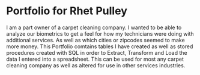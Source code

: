 # Portfolio for Rhet Pulley
I am a part owner of a carpet cleaning company. I wanted to be able to analyze our biometrics to get a feel for how 
my technicians were doing with additional services. As well as which cities or zipcodes seemed to make more money.
This Portfolio comtains tables I have created as well as stored procedures created with SQL in order to Extract,
Transform and Load the data I entered into a spreadsheet. This can be used for most any carpet cleaning company
as well as altered for use in other services industries.
